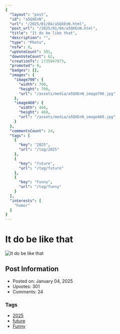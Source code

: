 ```yaml
---
{
  "layout": "post",
  "id": "a5QXEnN",
  "url": "/2025/01/04/a5QXEnN.html",
  "post_url": "/2025/01/04/a5QXEnN.html",
  "title": "It do be like that",
  "description": "",
  "type": "Photo",
  "nsfw": 0,
  "upVoteCount": 301,
  "downVoteCount": 62,
  "creationTs": 1735947873,
  "promoted": 0,
  "badges": [],
  "images": {
    "image700": {
      "width": 700,
      "height": 700,
      "url": "/assets/media/a5QXEnN_image700.jpg"
    },
    "image460": {
      "width": 460,
      "height": 460,
      "url": "/assets/media/a5QXEnN_image460.jpg"
    }
  },
  "commentsCount": 24,
  "tags": [
    {
      "key": "2025",
      "url": "/tag/2025"
    },
    {
      "key": "future",
      "url": "/tag/future"
    },
    {
      "key": "Funny",
      "url": "/tag/funny"
    }
  ],
  "interests": [
    "humor"
  ]
}
---
```


# It do be like that

![It do be like that](/assets/media/a5QXEnN_image700.jpg)

## Post Information

- Posted on: January 04, 2025
- Upvotes: 301
- Comments: 24

### Tags

- [2025](/tag/2025)
- [future](/tag/future)
- [Funny](/tag/Funny)
